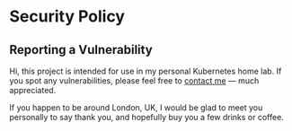 # Security Policy

## Reporting a Vulnerability

Hi, this project is intended for use in my personal Kubernetes home lab. If you spot any vulnerabilities, please feel free to [contact me](https://pgp.mit.edu/pks/lookup?search=siutsin) — much appreciated.

If you happen to be around London, UK, I would be glad to meet you personally to say thank you, and hopefully buy you a few drinks or coffee.
